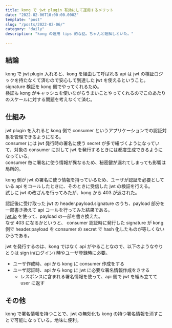 ```yaml
---
title: kong で jwt plugin 有効にして運用するメリット
date: "2022-02-06T10:00:00.000Z"
template: "post"
slug: "/posts/2022-02-06/"
category: "daily"
description: "kong の運用 tips 的な話。ちゃんと理解しといた。"

---
```


## 結論

kong で jwt plugin 入れると、kong を経由して呼ばれる api は jwt の検証ロジックを持たなくて済むので安心して到達した jwt を使えるということ。  
signature 検証を kong 側でやってくれるため。  
検証も kong がキャッシュを使いながらうまいことやってくれるのでこのあたりのスケールに対する問題を考えなくて済む。  

## 仕組み

jwt plugin を入れると kong 側で consumer というアプリケーションでの認証対象を管理できるようになる。  
consumer には jwt 発行時の署名に使う secret が多で紐づくようになっていて、対象の consumer に対して jwt を発行するときには都度生成できるようになっている。  
consumer 毎に署名に使う情報が異なるため、秘密鍵が漏れてしまっても影響は局所的。  

kong 側が jwt の署名に使う情報を持っているため、ユーザが認証を必要としている api をコールしたときに、そのときに受信した jwt の検証を行える。  
試しに jwt の改ざんを行ってみたが、kong から 403 が返された。  

認証後に受け取った jwt の header.payload.signature のうち、payload 部分を一部書き換えて api コールを行ってみた結果である。  
[jwt.io](https://jwt.io/) を使って、payload の一部を書き換えた。  
なぜ 403 になるかというと、 consumer 認証時に発行した signature が kong 側で header.payload を consumer の secret で hash 化したものが等しくないからである。  

jwt を発行するのは、kong ではなく api がやることなので、以下のようなやりとりは sign in(ログイン) 時やユーザ登録時に必要。  

- ユーザ作成時、api から kong に consumer 作成をする
- ユーザ認証時、api から kong に jwt に必要な署名情報作成をさせる
  - レスポンスに含まれる署名情報を使って、api 側で jwt を組み立てて user に返す

## その他

kong で署名情報を持つことで、jwt の無効化も kong の持つ署名情報を消すことで可能になっている。地味に便利。  
